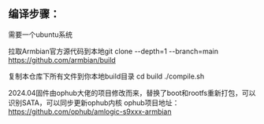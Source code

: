 ## 编译步骤：
需要一个ubuntu系统

拉取Armbian官方源代码到本地git clone --depth=1 --branch=main https://github.com/armbian/build

复制本仓库下所有文件到你本地build目录
cd build
./compile.sh

2024.04固件由ophub大佬的项目修改而来，替换了boot和rootfs重新打包，可以识别SATA，可以同步更新ophub内核
ophub项目地址：https://github.com/ophub/amlogic-s9xxx-armbian
